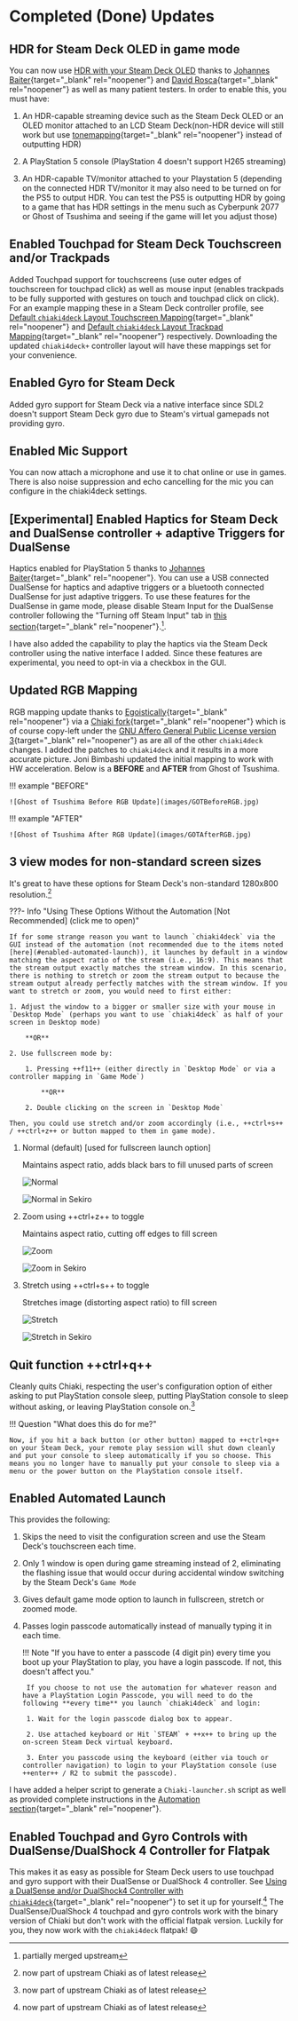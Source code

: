 # Completed (Done) Updates

## HDR for Steam Deck OLED in game mode

You can now use [HDR with your Steam Deck OLED](../setup/configuration.md#hdr-high-dynamic-range) thanks to [Johannes Baiter](https://github.com/jbaiter){target="_blank" rel="noopener"} and [David Rosca](https://github.com/nowrep){target="_blank" rel="noopener"} as well as many patient testers. In order to enable this, you must have:

1. An HDR-capable streaming device such as the Steam Deck OLED or an OLED monitor attached to an LCD Steam Deck(non-HDR device will still work but use [tonemapping](https://mixinglight.com/color-grading-tutorials/whats-tone-mapping/){target="_blank" rel="noopener"} instead of outputting HDR)

2. A PlayStation 5 console (PlayStation 4 doesn't support H265 streaming)

3. An HDR-capable TV/monitor attached to your Playstation 5 (depending on the connected HDR TV/monitor it may also need to be turned on for the PS5 to output HDR. You can test the PS5 is outputting HDR by going to a game that has HDR settings in the menu such as Cyberpunk 2077 or Ghost of Tsushima and seeing if the game will let you adjust those)

## Enabled Touchpad for Steam Deck Touchscreen and/or Trackpads 

Added Touchpad support for touchscreens (use outer edges of touchscreen for touchpad click) as well as mouse input (enables trackpads to be fully supported with gestures on touch and touchpad click on click). For an example mapping these in a Steam Deck controller profile, see [Default `chiaki4deck` Layout Touchscreen Mapping](../setup/controlling.md#default-chiaki4deck-layout-touchscreen-mapping){target="_blank" rel="noopener"} and [Default `chiaki4deck` Layout Trackpad Mapping](../setup/controlling.md#default-chiaki4deck-layout-trackpad-mapping){target="_blank" rel="noopener"} respectively. Downloading the updated `chiaki4deck+` controller layout will have these mappings set for your convenience.

## Enabled Gyro for Steam Deck

Added gyro support for Steam Deck via a native interface since SDL2 doesn't support Steam Deck gyro due to Steam's virtual gamepads not providing gyro.

## Enabled Mic Support

You can now attach a microphone and use it to chat online or use in games. There is also noise suppression and echo cancelling for the mic you can configure in the chiaki4deck settings.

## [Experimental] Enabled Haptics for Steam Deck and DualSense controller + adaptive Triggers for DualSense

Haptics enabled for PlayStation 5 thanks to [Johannes Baiter](https://github.com/jbaiter){target="_blank" rel="noopener"}. You can use a USB connected DualSense for haptics and adaptive triggers or a bluetooth connected DualSense for just adaptive triggers. To use these features for the DualSense in game mode, please disable Steam Input for the DualSense controller following the "Turning off Steam Input" tab in [this section](../setup/controlling.md#enabling-chiaki4deck-to-work-with-dualsense-dualshock-4){target="_blank" rel="noopener"}.[^2].

I have also added the capability to play the haptics via the Steam Deck controller using the native interface I added. 
Since these features are experimental, you need to opt-in via a checkbox in the GUI.

## Updated RGB Mapping

RGB mapping update thanks to [Egoistically](https://github.com/Egoistically){target="_blank" rel="noopener"} via a [Chiaki fork](https://github.com/Egoistically/chiaki){target="_blank" rel="noopener"} which is of course copy-left under the [GNU Affero General Public License version 3](https://www.gnu.org/licenses/agpl-3.0.html){target="_blank" rel="noopener"} as are all of the other `chiaki4deck` changes. I added the patches to `chiaki4deck` and it results in a more accurate picture. Joni Bimbashi updated the initial mapping to work with HW acceleration. Below is a **BEFORE** and **AFTER** from Ghost of Tsushima.

!!! example "BEFORE"

    ![Ghost of Tsushima Before RGB Update](images/GOTBeforeRGB.jpg)

!!! example "AFTER"

    ![Ghost of Tsushima After RGB Update](images/GOTAfterRGB.jpg)

## 3 view modes for non-standard screen sizes

It's great to have these options for Steam Deck's non-standard 1280x800 resolution.[^3]

???- Info "Using These Options Without the Automation [Not Recommended] (click me to open)"

    If for some strange reason you want to launch `chiaki4deck` via the GUI instead of the automation (not recommended due to the items noted [here](#enabled-automated-launch)), it launches by default in a window matching the aspect ratio of the stream (i.e., 16:9). This means that the stream output exactly matches the stream window. In this scenario, there is nothing to stretch or zoom the stream output to because the stream output already perfectly matches with the stream window. If you want to stretch or zoom, you would need to first either:

    1. Adjust the window to a bigger or smaller size with your mouse in `Desktop Mode` (perhaps you want to use `chiaki4deck` as half of your screen in Desktop mode)

        **OR**

    2. Use fullscreen mode by:

        1. Pressing ++f11++ (either directly in `Desktop Mode` or via a controller mapping in `Game Mode`)

            **OR**

        2. Double clicking on the screen in `Desktop Mode`

    Then, you could use stretch and/or zoom accordingly (i.e., ++ctrl+s++ / ++ctrl+z++ or button mapped to them in game mode).

1. Normal (default) [used for fullscreen launch option]

    Maintains aspect ratio, adds black bars to fill unused parts of screen

    ![Normal](images/Fullscreen.jpg)

    ![Normal in Sekiro](images/Sekiro_Fullscreen.jpg)

2. Zoom using ++ctrl+z++ to toggle

    Maintains aspect ratio, cutting off edges to fill screen

    ![Zoom](images/Zoom.jpg)

    ![Zoom in Sekiro](images/Sekiro_Zoom.jpg)

3. Stretch using ++ctrl+s++ to toggle

    Stretches image (distorting aspect ratio) to fill screen

    ![Stretch](images/Stretch.jpg)

    ![Stretch in Sekiro](images/SekiroStretch.jpg)

## Quit function ++ctrl+q++

Cleanly quits Chiaki, respecting the user's configuration option of either asking to put PlayStation console sleep, putting PlayStation console to sleep without asking, or leaving PlayStation console on.[^3]

!!! Question "What does this do for me?"

    Now, if you hit a back button (or other button) mapped to ++ctrl+q++ on your Steam Deck, your remote play session will shut down cleanly and put your console to sleep automatically if you so choose. This means you no longer have to manually put your console to sleep via a menu or the power button on the PlayStation console itself.

## Enabled Automated Launch 

This provides the following:

1. Skips the need to visit the configuration screen and use the Steam Deck's touchscreen each time. 

2. Only 1 window is open during game streaming instead of 2, eliminating the flashing issue that would occur during accidental window switching by the Steam Deck's `Game Mode`

3. Gives default game mode option to launch in fullscreen, stretch or zoomed mode.

4. Passes login passcode automatically instead of manually typing it in each time.

    !!! Note "If you have to enter a passcode (4 digit pin) every time you boot up your PlayStation to play, you have a login passcode. If not, this doesn't affect you."
    
        If you choose to not use the automation for whatever reason and have a PlayStation Login Passcode, you will need to do the following **every time** you launch `chiaki4deck` and login:
            
        1. Wait for the login passcode dialog box to appear.
        
        2. Use attached keyboard or Hit `STEAM` + ++x++ to bring up the on-screen Steam Deck virtual keyboard.

        3. Enter you passcode using the keyboard (either via touch or controller navigation) to login to your PlayStation console (use ++enter++ / R2 to submit the passcode). 

I have added a helper script to generate a `Chiaki-launcher.sh` script as well as provided complete instructions in the [Automation section](../setup/automation.md){target="_blank" rel="noopener"}.

## Enabled Touchpad and Gyro Controls with DualSense/DualShock 4 Controller for Flatpak

This makes it as easy as possible for Steam Deck users to use touchpad and gyro support with their DualSense or DualShock 4 controller. See [Using a DualSense and/or DualShock4 Controller with `chiaki4deck`](../setup/controlling.md#using-a-dualsense-andor-dualshock4-controller-with-chiaki4deck){target="_blank" rel="noopener"} to set it up for yourself.[^3]
The DualSense/DualShock 4 touchpad and gyro controls work with the binary version of Chiaki but don't work with the official flatpak version. Luckily for you, they now work with the `chiaki4deck` flatpak! :smile:

[^1]: merged upstream, but not yet released in official flatpak
[^2]: partially merged upstream
[^3]: now part of upstream Chiaki as of latest release